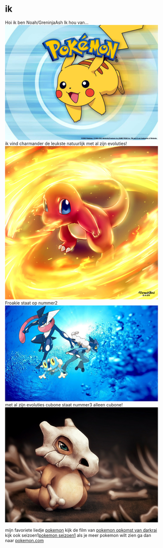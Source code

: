 # ik

Hoi ik ben Noah/GreninjaAsh
Ik hou van...
![pokemon](char.jpeg)
ik vind charmander de leukste natuurlijk met al zijn evoluties!
![pokie](frokie.jpeg)
Froakie staat op nummer2
![pok](froakie.jpeg)
met al zijn evoluties
cubone staat nummer3 alleen cubone!
![po](cu.jpeg)


mijn favoriete liedje [pokemon](https://www.youtube.com/watch?v=CQuObfTx6Cg)
kijk de film van [pokemon opkomst van darkrai](https://www.youtube.com/watch?v=ne26-P4byXI)
kijk ook seizoen1[pokemon seizoen1](https://www.youtube.com/watch?v=YwJu9sHqQ_k&list=PLV53TKZtH2Q8mjfNsBarnPicoRN8ID0tl)
als je meer pokemon wilt zien ga dan naar [pokemon.com](http://www.pokemon.com/us/pokemon-episodes/)










































































































































































































































































































































































































































































































































































































































































































































































































































































































































































































































































































































































































































































































































































































































































































































































































































































































































































































































































































































































































































































